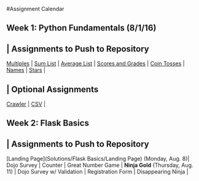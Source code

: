 #Assignment Calendar

## Week 1: Python Fundamentals (8/1/16)

| Assignments to Push to Repository
---
[Multiples](Solutions/Fundamentals/multiples.py) |
[Sum List](Solutions/Fundamentals/sum_list.py) |
[Average List](Solutions/Fundamentals/average_list.py) |
[Scores and Grades](Solutions/Fundamentals/scores_grades.py) |
[Coin Tosses](Solutions/Fundamentals/coin_tosses.py) |
[Names](Solutions/Fundamentals/names.py) |
[Stars](Solutions/Fundamentals/stars.py) |

| Optional Assignments
---
[Crawler](Solutions/Fundamentals/crawler.py) |
[CSV](Solutions/Fundamentals/csv.py) |

## Week 2: Flask Basics

| Assignments to Push to Repository
---
[Landing Page](Solutions/Flask Basics/Landing Page)  (Monday, Aug. 8)|
Dojo Survey |
Counter |
Great Number Game |
**Ninja Gold** (Thursday, Aug. 11) |
Dojo Survey w/ Validation |
Registration Form |
Disappearing Ninja |
